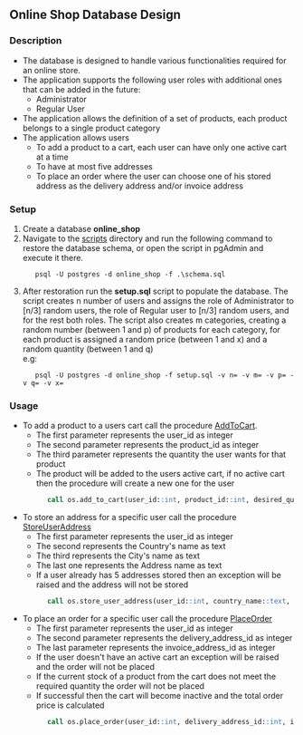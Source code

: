 ## Online Shop Database Design

### Description
- The database is designed to handle various functionalities required for an online store.
- The application supports the following user roles with additional ones that can be added in the future:
  - Administrator
  - Regular User
- The application allows the definition of a set of products, each product belongs to a single product category
- The application allows users
  - To add a product to a cart, each user can have only one active cart at a time
  - To have at most five addresses
  - To place an order where the user can choose one of his stored address as the delivery address and/or invoice address

### Setup
1. Create a database **online_shop**
2. Navigate to the [scripts](scripts) directory and run the following command to restore the database schema, or open the script in pgAdmin and execute it there.
   ````
      psql -U postgres -d online_shop -f .\schema.sql
   ````
3. After restoration run the **setup.sql** script to populate the database. The script creates n number of users and assigns the role of Administrator to [n/3] random users, the role of Regular user to [n/3] random users, and for the rest both roles.
   The script also creates m categories, creating a random number (between 1 and p) of products for each category, for each product is assigned a random price (between 1 and x) and a random quantity (between 1 and q)   
   e.g:
   ````
      psql -U postgres -d online_shop -f setup.sql -v n= -v m= -v p= -v q= -v x=
   ````
### Usage
- To add a product to a users cart call the procedure [AddToCart](procedures/AddToCart.sql). 
    - The first parameter represents the user_id as integer
    - The second parameter represents the product_id as integer
    - The third parameter represents the quantity the user wants for that product
    - The product will be added to the users active cart, if no active cart then the procedure will create a new one for the user
  ````sql
        call os.add_to_cart(user_id::int, product_id::int, desired_quantity::int);
  ````
- To store an address for a specific user call the procedure [StoreUserAddress](procedures/StoreUserAddress.sql)  
  - The first parameter represents the user_id as integer
  - The second represents the Country's name as text
  - The third represents the City's name as text
  - The last one represents the Address name as text
  - If a user already has 5 addresses stored then an exception will be raised and the address will not be stored
  ````sql
        call os.store_user_address(user_id::int, country_name::text, city_name::text, address_name::text);
  ````
- To place an order for a specific user call the procedure [PlaceOrder](procedures/PlaceOrder.sql)
  - The first parameter represents the user_id as integer
  - The second parameter represents the delivery_address_id as integer
  - The last parameter represents the invoice_address_id as integer
  - If the user doesn't have an active cart an exception will be raised and the order will not be placed
  - If the current stock of a product from the cart does not meet the required quantity the order will not be placed
  - If successful then the cart will become inactive and the total order price is calculated
  ````sql
        call os.place_order(user_id::int, delivery_address_id::int, invoice_address_id::int);
  ````